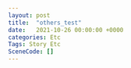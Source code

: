 ```yaml
---
layout: post
title:  "others_test"
date:   2021-10-26 00:00:00 +0000
categories: Etc
Tags: Story Etc
SceneCode: []
---
```

